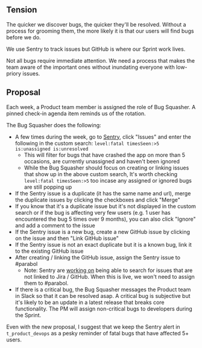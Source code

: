## Tension

The quicker we discover bugs, the quicker they'll be resolved. Without a process for grooming them, the more likely it is that our users will find bugs before we do.

We use Sentry to track issues but GitHub is where our Sprint work lives. 

Not all bugs require immediate attention. We need a process that makes the team aware of the important ones without inundating everyone with low-priory issues.

## Proposal

Each week, a Product team member is assigned the role of Bug Squasher. A pinned check-in agenda item reminds us of the rotation.

The Bug Squasher does the following:

- A few times during the week, go to [Sentry](https://sentry.io/organizations/parabol/issues/?project=107196&query=+level%3Afatal+timesSeen%3A%3E5+is%3Aunassigned&statsPeriod=14d), click "Issues" and enter the following in the custom search: `level:fatal timesSeen:>5 is:unassigned is:unresolved`
    - This will filter for bugs that have crashed the app on more than 5 occasions, are currently unassigned and haven't been ignored
    - While the Bug Squasher should focus on creating or linking issues that show up in the above custom search, It's worth checking `level:fatal timesSeen:>5` too incase any assigned or ignored bugs are still popping up
- If the Sentry issue is a duplicate (it has the same name and url), merge the duplicate issues by clicking the checkboxes and click "Merge"
- If you know that it's a duplicate issue but it's not displayed in the custom search or if the bug is affecting very few users (e.g. 1 user has encountered the bug 5 times over 9 months), you can also click "Ignore" and add a comment to the issue
- If the Sentry issue is a new bug, create a new GitHub issue by clicking on the issue and then "Link GitHub issue"
- If the Sentry issue is not an exact duplicate but it is a known bug, link it to the existing GitHub issue
- After creating / linking the GitHub issue, assign the Sentry issue to #parabol
    - Note: Sentry are [working on](https://forum.sentry.io/t/advanced-sentry-search/4736/14) being able to search for issues that are not linked to Jira / GitHub. When this is live, we won't need to assign them to #parabol.
- If there is a critical bug, the Bug Squasher messages the Product team in Slack so that it can be resolved asap. A critical bug is subjective but it's likely to be an update in a latest release that breaks core functionality. The PM will assign non-critical bugs to developers during the Sprint.

Even with the new proposal, I suggest that we keep the Sentry alert in `t_product_devops` as a pesky reminder of fatal bugs that have affected 5+ users.